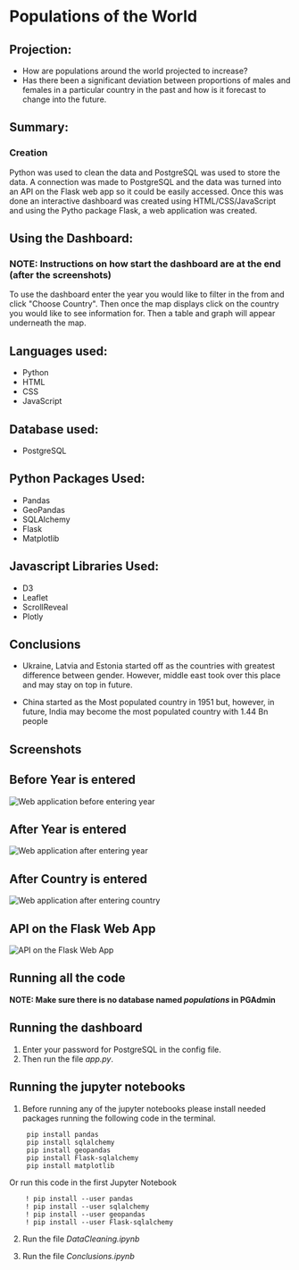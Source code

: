# Populations of the World
## **Projection**: 
- How are populations around the world projected to increase?
- Has there been a significant deviation between proportions of males and females in a particular country in the past and how is it forecast to change into the future.

## **Summary**:
### **Creation**
  Python was used to clean the data and PostgreSQL was used to store the data. A connection was made to PostgreSQL and the data was turned into an API on the Flask web app so it could be easily accessed. Once this was done an interactive dashboard was created using HTML/CSS/JavaScript and using the Pytho package Flask, a web application was created.

## **Using the Dashboard**:
### **NOTE: Instructions on how start the dashboard are at the end (after the screenshots)**
 To use the dashboard enter the year you would like to filter in the from and click "Choose Country". Then once the map displays click on the country you would like to see information for. Then a table and graph will appear underneath the map.

## **Languages used**:
- Python
- HTML
- CSS
- JavaScript

## **Database used**:
- PostgreSQL

## **Python Packages Used**:
- Pandas
- GeoPandas
- SQLAlchemy
- Flask
- Matplotlib

## **Javascript Libraries Used**:
- D3
- Leaflet
- ScrollReveal
- Plotly
  
## **Conclusions**
- Ukraine, Latvia and Estonia started off as the countries with greatest difference between gender. However, middle east took over this place and may stay on top in future.

- China started as the Most populated country in 1951 but, however, in future, India may become the most populated country with 1.44 Bn people

## **Screenshots**
## **Before Year is entered**
![Web application before entering year](/Screenshots/BeforeYear.png)
## **After Year is entered**
![Web application after entering year](/Screenshots/AfterYear.png)
## **After Country is entered**
![Web application after entering country](/Screenshots/AfterCountry.png)
## **API on the Flask Web App**
![API on the Flask Web App](/Screenshots/API.png)

## **Running all the code**
**NOTE: Make sure there is no database named *populations* in PGAdmin** 
## **Running the dashboard**
1. Enter your password for PostgreSQL in the config file.
2. Then run the file *app.py*.

## **Running the jupyter notebooks**
1. Before running any of the jupyter notebooks please install needed packages running the following code in the terminal.
         
        pip install pandas
        pip install sqlalchemy
        pip install geopandas
        pip install Flask-sqlalchemy
        pip install matplotlib
Or run this code in the first Jupyter Notebook

        ! pip install --user pandas
        ! pip install --user sqlalchemy
        ! pip install --user geopandas
        ! pip install --user Flask-sqlalchemy
2. Run the file *DataCleaning.ipynb* 


3. Run the file *Conclusions.ipynb* 